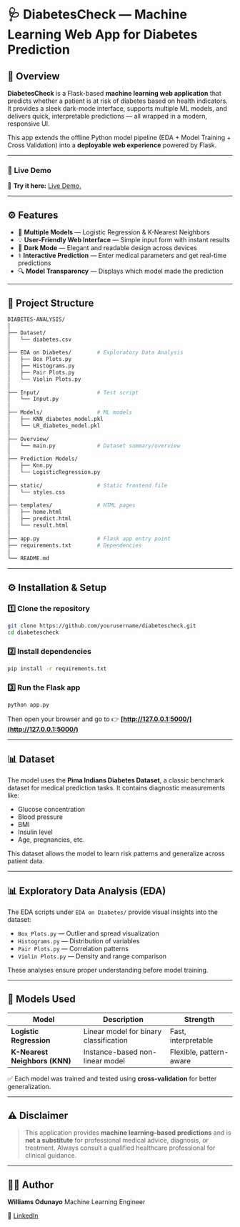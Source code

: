 # 🩺 **DiabetesCheck — Machine Learning Web App for Diabetes Prediction**

## 🌟 Overview

**DiabetesCheck** is a Flask-based **machine learning web application** that predicts whether a patient is at risk of diabetes based on health indicators.
It provides a sleek dark-mode interface, supports multiple ML models, and delivers quick, interpretable predictions — all wrapped in a modern, responsive UI.

This app extends the offline Python model pipeline (EDA + Model Training + Cross Validation) into a **deployable web experience** powered by Flask.

---

### 🚀 Live Demo

🔗 **Try it here:** [Live Demo.](https://diabetes-analysis-7ew5.onrender.com)

---

## ⚙️ **Features**

* 🧠 **Multiple Models** — Logistic Regression & K-Nearest Neighbors
* 💡 **User-Friendly Web Interface** — Simple input form with instant results
* 🌙 **Dark Mode** — Elegant and readable design across devices
* ⚕️ **Interactive Prediction** — Enter medical parameters and get real-time predictions
* 🔍 **Model Transparency** — Displays which model made the prediction

---

## 📁 **Project Structure**

```bash
DIABETES-ANALYSIS/
│
├── Dataset/
│   └── diabetes.csv
│
├── EDA on Diabetes/        # Exploratory Data Analysis
│   ├── Box Plots.py
│   ├── Histograms.py
│   ├── Pair Plots.py
│   └── Violin Plots.py
│
├── Input/                  # Test script
│   └── Input.py
│
├── Models/                 # ML models
│   ├── KNN_diabetes_model.pkl
│   └── LR_diabetes_model.pkl
│
├── Overview/
│   └── main.py             # Dataset summary/overview
│
├── Prediction Models/
│   ├── Knn.py
│   └── LogisticRegression.py
│
├── static/                 # Static frontend file
│   └── styles.css
│
├── templates/              # HTML pages
│   ├── home.html
│   ├── predict.html
│   └── result.html
│
├── app.py                  # Flask app entry point
├── requirements.txt        # Dependencies
│
└── README.md
```

---

## ⚙️ **Installation & Setup**

### 1️⃣ Clone the repository

```bash
git clone https://github.com/yourusername/diabetescheck.git
cd diabetescheck
```

### 2️⃣ Install dependencies

```bash
pip install -r requirements.txt
```

### 3️⃣ Run the Flask app

```bash
python app.py
```

Then open your browser and go to 👉 **[http://127.0.0.1:5000/](http://127.0.0.1:5000/)**

---

## 📊 **Dataset**

The model uses the **Pima Indians Diabetes Dataset**, a classic benchmark dataset for medical prediction tasks.
It contains diagnostic measurements like:

* Glucose concentration
* Blood pressure
* BMI
* Insulin level
* Age, pregnancies, etc.

This dataset allows the model to learn risk patterns and generalize across patient data.

---

## 📊 **Exploratory Data Analysis (EDA)**

The EDA scripts under `EDA on Diabetes/` provide visual insights into the dataset:

* `Box Plots.py` — Outlier and spread visualization
* `Histograms.py` — Distribution of variables
* `Pair Plots.py` — Correlation patterns
* `Violin Plots.py` — Density and range comparison

These analyses ensure proper understanding before model training.

---

## 🧪 **Models Used**

| Model                         | Description                            | Strength                |
| ----------------------------- | -------------------------------------- | ----------------------- |
| **Logistic Regression**       | Linear model for binary classification | Fast, interpretable     |
| **K-Nearest Neighbors (KNN)** | Instance-based non-linear model        | Flexible, pattern-aware |

✅ Each model was trained and tested using **cross-validation** for better generalization.

---

## ⚠️ **Disclaimer**

> This application provides **machine learning–based predictions** and is **not a substitute** for professional medical advice, diagnosis, or treatment.
> Always consult a qualified healthcare professional for clinical guidance.

---

## 👨‍💻 **Author**

**Williams Odunayo**
Machine Learning Engineer

🔗 [LinkedIn](https://linkedin.com/in/williams-odunayo)
